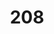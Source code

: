 ---
#### Sroll up (or down) this document to find the editable section. ####

### VARIABLE LIBRARY #### DO NOT TOUCH ####

islands: #### DO NOT TOUCH ####

    np: &np New Providence #### DO NOT TOUCH ####
    gb: &gb Grand Bahama #### DO NOT TOUCH ####
    ab: &ab Abaco #### DO NOT TOUCH ####
    bim: &bim Bimini & Cat Cay #### DO NOT TOUCH ####
    el: &el Eleuthera #### DO NOT TOUCH ####
    bi: &bi Berry Islands #### DO NOT TOUCH ####
    ex: &ex Exuma #### DO NOT TOUCH ####
    in: &in Inagua #### DO NOT TOUCH ####
    an: &an Andros #### DO NOT TOUCH ####
    li: &li Long Island #### DO NOT TOUCH ####
    ci: &ci Cat Island #### DO NOT TOUCH ####
    ac: &ac Acklins #### DO NOT TOUCH ####
    cr: &cr Crooked Island #### DO NOT TOUCH ####
    ma: &ma Mayaguana #### DO NOT TOUCH ####
    ri: &ri Ragged Island #### DO NOT TOUCH ####
    ss: &ss San Salvador #### DO NOT TOUCH ####
    lp: &lp Location Pending #### DO NOT TOUCH ####

facilities: #### DO NOT TOUCH ####
  - facility: &doctors Doctor's Hospital #### DO NOT TOUCH ####
  - facility: &southBeach South Beach Acute Care and Referral Centre #### DO NOT TOUCH ####
  - facility: &pmh Princess Margaret Hospital #### DO NOT TOUCH ####
  - facility: &sandilands Sandilands Rehabilitation Centre #### DO NOT TOUCH ####
  - facility: &gbhs Grand Bahama Health Services #### DO NOT TOUCH ####

sex: #### DO NOT TOUCH ####
    m: &m Male #### DO NOT TOUCH ####
    f: &f Female #### DO NOT TOUCH ####

title: 208 ### DO NOT TOUCH ###
weight: 208
###############################################################
## START EDITING HERE ... 
# Are you a contributor? Fill in your name for recognition. Each contributor's name will be displayed on the report page that they contributed.
contributor: Raajni and Anthia
# If you have link to a relevant personal or business website or social media profile please provide it here. All links should be https:// enabled.
con__link: #https://mywebsite.com

# The date format is YYYY-MM-DD. So, October 6, 2021 would be written as 2021-10-06.
date: # FILL REPORT DATE

report: ### DO NOT TOUCH ###
  
  number: 208

  cases: ### DO NOT TOUCH ###

    byIsland: ### DO NOT TOUCH ###
      ##### NEW PROVIDENCE #########
      - island: ### DO NOT TOUCH ###
          name: *np ### DO NOT TOUCH ###
          toDate: 4936
          new: 42
      ##### GRAND BAHAMA ###########
      - island: ### DO NOT TOUCH ###
          name: *gb ### DO NOT TOUCH ###
          toDate: 725
          new: 15
      ##### ABACO ##################
      - island: ### DO NOT TOUCH ###
          name: *ab ### DO NOT TOUCH ###
          toDate: 167
          new: 0
      ##### BIMINI ##################
      - island: ### DO NOT TOUCH ###
          name: *bim ### DO NOT TOUCH ###
          toDate: 56
          new: 0
      ##### ELEUTHERA ##############
      - island: ### DO NOT TOUCH ###
          name: *el ### DO NOT TOUCH ###
          toDate: 52
          new: 1
      ##### BERRY ISLANDS ##########
      - island: ### DO NOT TOUCH ###
          name: *bi ### DO NOT TOUCH ###
          toDate: 41
          new: 0
      ##### EXUMA ##################
      - island: ### DO NOT TOUCH ###
          name: *ex ### DO NOT TOUCH ###
          toDate: 36
          new: 0
      ##### INAGUA #################
      - island: ### DO NOT TOUCH ###
          name: *in ### DO NOT TOUCH ###
          toDate: 19
          new: 0
      ##### ANDROS #################
      - island: ### DO NOT TOUCH ###
          name: *an ### DO NOT TOUCH ###
          toDate: 11
          new: 0
      ##### LONG ISLAND ############
      - island: ### DO NOT TOUCH ###
          name: *li ### DO NOT TOUCH ###
          toDate: 11
          new: 0
      ##### CAT ISLAND #############
      - island: ### DO NOT TOUCH ###
          name: *ci ### DO NOT TOUCH ###
          toDate: 8
          new: 0
      ##### ACKLINS #################
      - island: ### DO NOT TOUCH ###
          name: *ac ### DO NOT TOUCH ###
          toDate: 7
          new: 0
      ##### CROOKED ISLAND #########
      - island: ### DO NOT TOUCH ###
          name: *cr ### DO NOT TOUCH ###
          toDate: 6
          new: 0
      ##### MAYAGUANA ##############
      - island: ### DO NOT TOUCH ###
          name: *ma ### DO NOT TOUCH ###
          toDate: 3
          new: 0
      ##### RAGGED ISLAND ##########
      - island: ### DO NOT TOUCH ###
          name: *ri ### DO NOT TOUCH ###### DO NOT TOUCH ###
          toDate: 0
          new: 0
      ##### SAN SALVADOR ############
      - island: ### DO NOT TOUCH ###
          name: *ss ### DO NOT TOUCH ###### DO NOT TOUCH ### 
          toDate: 0
          new: 0
      ##### LOCATION PENDING ########
      - island: ### DO NOT TOUCH ###
          name: *lp ### DO NOT TOUCH ###
          toDate: 332
          new: 0
    ##### TOTAL CONFIRMED CASES ##########
    toDateTotal: 6410
    ##### BREAKDOWN OF NEWLY CONFIRMED CASES ##########
    newTotal: 58
    
    # There are usually no cases with travel history in these  
    # reports, so the default for ifTravelHistory is set to false. 
    # However, if there are reported cases, set ifTravelHistory to true.
    ifTravelHistory: false
    ##### HISTORY OF TRAVEL ######
    historyOfTravel: ### DO NOT TOUCH ###

        byIsland:  ### DO NOT TOUCH ###
            # Copy and paste this object based on the
            # corresponding number of islands reported.
            # Let's say there's New Providence and Grand Bahama, 
            # copy the object once and then fill in data.
        
            ##### EXAMPLE ##################

            # - island: ### DO NOT TOUCH ###
            #    name: *np
            #    new: 3

            # - island: ### DO NOT TOUCH ###
            #    name: *gb
            #    new: 2

            - island: ### DO NOT TOUCH ###
                name:
                new: 
        
        ##### TOTAL CASES WITH HISTORY OF TRAVEL #####
        total: 0
    
    ##### GENDER OF NEWLY CONFIRMED CASES ########
    bySex: ### DO NOT TOUCH ###
      #############################
      - group: ### DO NOT TOUCH ###
          sex: *m ### DO NOT TOUCH ###
          new: 32
      #############################
      - group: ### DO NOT TOUCH ###
          sex: *f ### DO NOT TOUCH ###
          new: 26
      #############################

    ##### HOSPITALIZATIONS #####
    inHospital: ### DO NOT TOUCH ###

      byFacility: ### DO NOT TOUCH ###
        ##### Doctor's Hospital ########
        - facility: ### DO NOT TOUCH ###
            island: *np ### DO NOT TOUCH ###
            name: *doctors ### DO NOT TOUCH ###
            total: 24
            nonICU: 20
            icu: 4
        ##### South Beach Acute Care and Referral Centre #####
        - facility: ### DO NOT TOUCH ###
            island: *np ### DO NOT TOUCH ###
            name: *southBeach ### DO NOT TOUCH ###
            total: 6
            nonICU: 6
            icu: 0
        ##### Princess Margaret Hospital #########
        - facility: ### DO NOT TOUCH ###
            island: *np ### DO NOT TOUCH ###
            name: *pmh ### DO NOT TOUCH ###
            total: 66
            nonICU: 65
            icu: 1
        #####  Sandilands Rehabilitation Centre ########
        - facility: ### DO NOT TOUCH ###
            island: *np ### DO NOT TOUCH ###
            name: *sandilands ### DO NOT TOUCH ###
            total: 6
            nonICU: 6
            icu: 0
        ##### Grand Bahama Health Services ############
        - facility: ### DO NOT TOUCH ###
            island: *gb ### DO NOT TOUCH ###
            name: *gbhs ### DO NOT TOUCH ###
            total: 
            nonICU: 
            icu: 
      ################################
      totals: ### DO NOT TOUCH ###
        total:  110   
        nonICU: 102
        icu: 8

    ##### ACTIVE CASES & RECOVERIES #####
    active: 2290

    recovered: ### DO NOT TOUCH ### 
      toDate: 3948
      new: 81

    ##### DEATHS #####
    fatalities: ### DO NOT TOUCH ###
      toDate: 132
      unrelatedToDate: 26
      underInvestigation: 14

  ##### REPORTED DEATHS #### AGE / SEX / ISLAND / DATE OF DEATH #####
  # There are usually deaths reported in these reports, so the 
  # default for ifReported is set to true. However, if there are 
  # no reported cases, set ifReported to false.
  ifReported: true

  reportedFatalities: ### DO NOT TOUCH ###
    
    # Copy and paste this object based on the
    # corresponding number of deaths reported.
    # If five deaths, copy five times then fill
    # in data.

    # The date format is YYYY-MM-DD. So, October 6, 2021 would be written as 2021-10-06.
    - fatality: ### DO NOT TOUCH ###
        age: 
        sex: 
        island: 
        date: 

  ##### TESTS COMPLETED
  tests: ### DO NOT TOUCH ###
    ##### TOTAL OF RT-PCR TESTS COMPLETED #####
    toDate: 34088
    ##### TOTAL OF RT-PCR TESTS COMPLETED TODAY #####
    completed: 380
    ##### RESULTS #####
    positive: 58
    ##### RESULTS #####
    negative: 297
    ##### RESULTS #####
    repeated: 25
    ##### RESULTS #####
    inconclusive: 

###

### Leave draft as true for review purposes.
draft: true
---